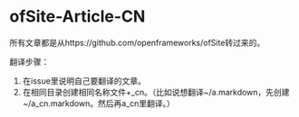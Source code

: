 # ofSite-Article-CN
所有文章都是从https://github.com/openframeworks/ofSite转过来的。

翻译步骤：
1. 在issue里说明自己要翻译的文章。
2. 在相同目录创建相同名称文件+_cn。（比如说想翻译~/a.markdown，先创建~/a_cn.markdown。然后再a_cn里翻译。）

